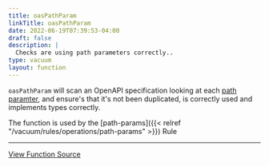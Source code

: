 ```yaml
---
title: oasPathParam
linkTitle: oasPathParam
date: 2022-06-19T07:39:53-04:00
draft: false
description: |
  Checks are using path parameters correctly..
type: vacuum
layout: function
---
```


`oasPathParam` will scan an OpenAPI specification looking at each [path paramter](https://swagger.io/docs/specification/describing-parameters/#path-parameters), 
and ensure's that it's not been duplicated, is correctly used and implements types correctly.

The function is used by
the [path-params]({{< relref "/vacuum/rules/operations/path-params" >}}) Rule

---

[View Function Source](https://github.com/daveshanley/vacuum/blob/main/functions/openapi/path_parameters.go)